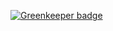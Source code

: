 

[![Greenkeeper badge](https://badges.greenkeeper.io/aranajhonny/site.svg)](https://greenkeeper.io/)